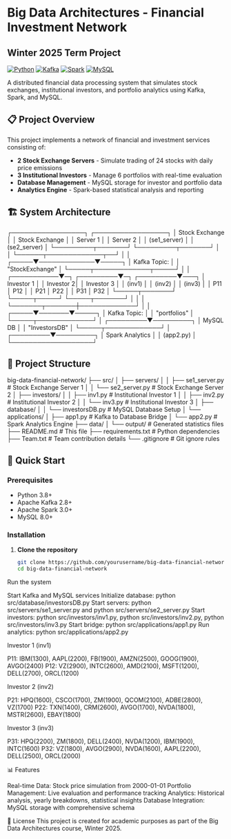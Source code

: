 # Big Data Architectures - Financial Investment Network
## Winter 2025 Term Project

[![Python](https://img.shields.io/badge/Python-3.8+-blue.svg)](https://www.python.org)
[![Kafka](https://img.shields.io/badge/Apache%20Kafka-2.8+-orange.svg)](https://kafka.apache.org)
[![Spark](https://img.shields.io/badge/Apache%20Spark-3.0+-red.svg)](https://spark.apache.org)
[![MySQL](https://img.shields.io/badge/MySQL-8.0+-blue.svg)](https://www.mysql.com)

A distributed financial data processing system that simulates stock exchanges, institutional investors, and portfolio analytics using Kafka, Spark, and MySQL.

## 📋 Project Overview

This project implements a network of financial and investment services consisting of:
- **2 Stock Exchange Servers** - Simulate trading of 24 stocks with daily price emissions
- **3 Institutional Investors** - Manage 6 portfolios with real-time evaluation
- **Database Management** - MySQL storage for investor and portfolio data
- **Analytics Engine** - Spark-based statistical analysis and reporting

## 🏗️ System Architecture 

┌─────────────────┐    ┌─────────────────┐
│  Stock Exchange │    │  Stock Exchange │
│     Server 1    │    │     Server 2    │
│   (se1_server)  │    │   (se2_server)  │
└─────────┬───────┘    └─────────┬───────┘
│                      │
└──────┬─────────────┬──┘
│             │
┌─────▼─────────────▼─────┐
│    Kafka Topic:         │
│   "StockExchange"       │
└─────┬─────────────┬─────┘
│             │
┌───────────▼─┐ ┌─────────▼─┐ ┌─────────▼───┐
│ Investor 1  │ │ Investor 2│ │ Investor 3  │
│   (inv1)    │ │   (inv2)  │ │   (inv3)    │
│ P11 │ P12   │ │ P21 │ P22 │ │ P31 │ P32   │
└─────┬───────┘ └─────┬─────┘ └─────┬───────┘
│               │             │
└───────┬───────┼─────────────┘
│       │
┌─────▼───────▼─────┐
│   Kafka Topic:    │
│   "portfolios"    │
└─────┬─────────────┘
│
┌─────────▼─────────┐
│     MySQL DB      │
│   "InvestorsDB"   │
└─────┬─────────────┘
│
┌─────────▼─────────┐
│   Spark Analytics │
│     (app2.py)     │
└───────────────────┘

## 📁 Project Structure

big-data-financial-network/
├── src/
│   ├── servers/
│   │   ├── se1_server.py          # Stock Exchange Server 1
│   │   └── se2_server.py          # Stock Exchange Server 2
│   ├── investors/
│   │   ├── inv1.py                # Institutional Investor 1
│   │   ├── inv2.py                # Institutional Investor 2
│   │   └── inv3.py                # Institutional Investor 3
│   ├── database/
│   │   └── investorsDB.py         # MySQL Database Setup
│   └── applications/
│       ├── app1.py                # Kafka to Database Bridge
│       └── app2.py                # Spark Analytics Engine
├── data/
│   └── output/                    # Generated statistics files
├── README.md                      # This file
├── requirements.txt               # Python dependencies
├── Team.txt                       # Team contribution details
└── .gitignore                     # Git ignore rules


## 🚀 Quick Start

### Prerequisites
- Python 3.8+
- Apache Kafka 2.8+
- Apache Spark 3.0+
- MySQL 8.0+

### Installation

1. **Clone the repository**
   ```bash
   git clone https://github.com/yourusername/big-data-financial-network.git
   cd big-data-financial-network

Run the system

Start Kafka and MySQL services
Initialize database: python src/database/investorsDB.py
Start servers: python src/servers/se1_server.py and python src/servers/se2_server.py
Start investors: python src/investors/inv1.py, python src/investors/inv2.py, python src/investors/inv3.py
Start bridge: python src/applications/app1.py
Run analytics: python src/applications/app2.py

Investor 1 (inv1)

P11: IBM(1300), AAPL(2200), FB(1900), AMZN(2500), GOOG(1900), AVGO(2400)
P12: VZ(2900), INTC(2600), AMD(2100), MSFT(1200), DELL(2700), ORCL(1200)

Investor 2 (inv2)

P21: HPQ(1600), CSCO(1700), ZM(1900), QCOM(2100), ADBE(2800), VZ(1700)
P22: TXN(1400), CRM(2600), AVGO(1700), NVDA(1800), MSTR(2600), EBAY(1800)

Investor 3 (inv3)

P31: HPQ(2200), ZM(1800), DELL(2400), NVDA(1200), IBM(1900), INTC(1600)
P32: VZ(1800), AVGO(2900), NVDA(1600), AAPL(2200), DELL(2500), ORCL(2000)

📊 Features

Real-time Data: Stock price simulation from 2000-01-01
Portfolio Management: Live evaluation and performance tracking
Analytics: Historical analysis, yearly breakdowns, statistical insights
Database Integration: MySQL storage with comprehensive schema

📄 License
This project is created for academic purposes as part of the Big Data Architectures course, Winter 2025.